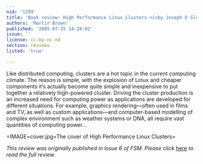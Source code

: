 ```yaml
---
nid: '1299'
title: 'Book review: High Performance Linux Clusters <i>by Joseph D Sloan</i>'
authors: 'Martin Brown'
published: '2005-07-25 14:28:02'
issue: ''
license: cc-by-nc-nd
section: reviews
listed: 'true'

---
```

Like distributed computing, clusters are a hot topic in the current computing climate. The reason is simple, with the explosion of Linux and cheaper components it’s actually become quite simple and inexpensive to put together a relatively high-powered cluster. Driving the cluster production is an increased need for computing power as applications are developed for different situations. For example, graphics rendering—often used in films and TV, as well as custom applications—and computer-based modelling of complex environment such as weather systems or DNA, all require vast quantities of computing power...


=IMAGE=cover.jpg=The cover of High Performance Linux Clusters=

_This review was originally published in Issue 6 of FSM. Please click_ [here](http://www.freesoftwaremagazine.com/articles/book_review_hp_linux_clusters/) _to read the full review._

